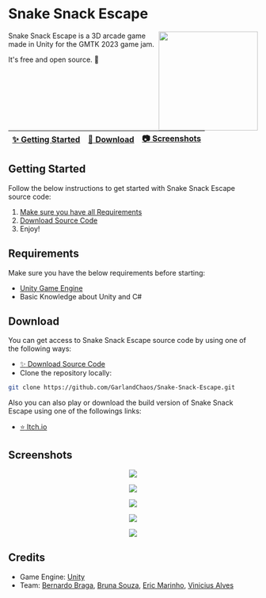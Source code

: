 # Snake Snack Escape

<img align="right" src="https://img.itch.zone/aW1nLzEyNzQ2OTM0LmdpZg==/315x250%23cm/%2FPUMwE.gif" width= 200/>

Snake Snack Escape is a 3D arcade game made in Unity for the GMTK 2023 game jam.

It's free and open source. :clap:

| [:sparkles: Getting Started](#getting-started) | [:rocket: Download](#download) | [:camera: Screenshots](#screenshots) |
| --------------- | -------- |  -------- |

## Getting Started

Follow the below instructions to get started with Snake Snack Escape source code:

1. [Make sure you have all Requirements](#requirements)
2. [Download Source Code](#download)
3. Enjoy!

## Requirements

Make sure you have the below requirements before starting:

- [Unity Game Engine](https://unity3d.com)
- Basic Knowledge about Unity and C#

## Download

You can get access to Snake Snack Escape source code by using one of the following ways:

- [:sparkles: Download Source Code](https://github.com/GarlandChaos/Snake-Snack-Escape/archive/master.zip)
- Clone the repository locally:

```bash
git clone https://github.com/GarlandChaos/Snake-Snack-Escape.git
```

Also you can also play or download the build version of Snake Snack Escape using one of the followings links:

- [:star: Itch.io](https://ilidam.itch.io/snake-snack-escape)

## Screenshots

<p align="center">
  <img src="https://img.itch.zone/aW1hZ2UvMjE1ODkzNi8xMjg0MjgyMy5wbmc=/original/KKrHJl.png"/>
</p>

<p align="center">
  <img src="https://img.itch.zone/aW1hZ2UvMjE1ODkzNi8xMjg0MjgyNi5wbmc=/original/7Siu6X.png"/>
</p>

<p align="center">
  <img src="https://img.itch.zone/aW1hZ2UvMjE1ODkzNi8xMjg0MjgzMS5wbmc=/original/czzMME.png"/>
</p>

<p align="center">
  <img src="https://img.itch.zone/aW1hZ2UvMjE1ODkzNi8xMjg0MjgzNi5wbmc=/original/9KNDe5.png"/>
</p>

<p align="center">
  <img src="https://img.itch.zone/aW1hZ2UvMjE1ODkzNi8xMjg0Mjg0Ni5wbmc=/original/p7u4RI.png"/>
</p>

## Credits

- Game Engine: [Unity](https://unity3d.com/)
- Team: [Bernardo Braga](https://bernardobraga.com/), [Bruna Souza](https://www.linkedin.com/in/soubru/), [Eric Marinho](https://github.com/EricMarinho/), [Vinicius Alves](https://github.com/ViniMakeGames)
